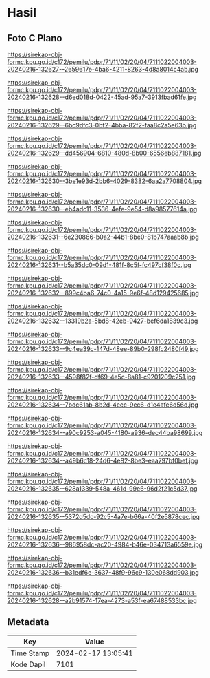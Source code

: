 # Hasil

## Foto C Plano

https://sirekap-obj-formc.kpu.go.id/c172/pemilu/pdpr/71/11/02/20/04/7111022004003-20240216-132627--2659617e-4ba6-4211-8263-4d8a8014c4ab.jpg

https://sirekap-obj-formc.kpu.go.id/c172/pemilu/pdpr/71/11/02/20/04/7111022004003-20240216-132628--d6ed018d-0422-45ad-95a7-3913fbad61fe.jpg

https://sirekap-obj-formc.kpu.go.id/c172/pemilu/pdpr/71/11/02/20/04/7111022004003-20240216-132629--6bc9dfc3-0bf2-4bba-82f2-faa8c2a5e63b.jpg

https://sirekap-obj-formc.kpu.go.id/c172/pemilu/pdpr/71/11/02/20/04/7111022004003-20240216-132629--dd456904-6810-480d-8b00-6556eb887181.jpg

https://sirekap-obj-formc.kpu.go.id/c172/pemilu/pdpr/71/11/02/20/04/7111022004003-20240216-132630--3be1e93d-2bb6-4029-8382-6aa2a7708804.jpg

https://sirekap-obj-formc.kpu.go.id/c172/pemilu/pdpr/71/11/02/20/04/7111022004003-20240216-132630--eb4adc11-3536-4efe-9e54-d8a98577614a.jpg

https://sirekap-obj-formc.kpu.go.id/c172/pemilu/pdpr/71/11/02/20/04/7111022004003-20240216-132631--6e230866-b0a2-44b1-8be0-81b747aaab8b.jpg

https://sirekap-obj-formc.kpu.go.id/c172/pemilu/pdpr/71/11/02/20/04/7111022004003-20240216-132631--b5a35dc0-09d1-481f-8c5f-fc497cf38f0c.jpg

https://sirekap-obj-formc.kpu.go.id/c172/pemilu/pdpr/71/11/02/20/04/7111022004003-20240216-132632--899c4ba6-74c0-4a15-9e6f-48d129425685.jpg

https://sirekap-obj-formc.kpu.go.id/c172/pemilu/pdpr/71/11/02/20/04/7111022004003-20240216-132632--13319b2a-5bd8-42eb-9427-bef6da1839c3.jpg

https://sirekap-obj-formc.kpu.go.id/c172/pemilu/pdpr/71/11/02/20/04/7111022004003-20240216-132633--9c4ea39c-147d-48ee-89b0-298fc2480f49.jpg

https://sirekap-obj-formc.kpu.go.id/c172/pemilu/pdpr/71/11/02/20/04/7111022004003-20240216-132633--4598f82f-df69-4e5c-8a81-c9201209c251.jpg

https://sirekap-obj-formc.kpu.go.id/c172/pemilu/pdpr/71/11/02/20/04/7111022004003-20240216-132634--7bdc61ab-8b2d-4ecc-9ec6-d1e4afe6d56d.jpg

https://sirekap-obj-formc.kpu.go.id/c172/pemilu/pdpr/71/11/02/20/04/7111022004003-20240216-132634--a90c9253-a045-4180-a936-dec44ba98699.jpg

https://sirekap-obj-formc.kpu.go.id/c172/pemilu/pdpr/71/11/02/20/04/7111022004003-20240216-132634--a49b6c18-24d6-4e82-8be3-eaa797bf0bef.jpg

https://sirekap-obj-formc.kpu.go.id/c172/pemilu/pdpr/71/11/02/20/04/7111022004003-20240216-132635--628a1339-548a-461d-99e6-96d2f21c5d37.jpg

https://sirekap-obj-formc.kpu.go.id/c172/pemilu/pdpr/71/11/02/20/04/7111022004003-20240216-132635--5372d5dc-92c5-4a7e-b66a-40f2e5878cec.jpg

https://sirekap-obj-formc.kpu.go.id/c172/pemilu/pdpr/71/11/02/20/04/7111022004003-20240216-132636--986958dc-ac20-4984-b46e-034713a6559e.jpg

https://sirekap-obj-formc.kpu.go.id/c172/pemilu/pdpr/71/11/02/20/04/7111022004003-20240216-132636--b31edf6e-3637-48f9-96c9-130e068dd903.jpg

https://sirekap-obj-formc.kpu.go.id/c172/pemilu/pdpr/71/11/02/20/04/7111022004003-20240216-132628--a2b91574-17ea-4273-a53f-ea67488533bc.jpg


## Metadata

| Key        | Value               |
| ---------- | ------------------- |
| Time Stamp | 2024-02-17 13:05:41 |
| Kode Dapil | 7101                |



